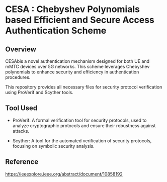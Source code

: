 # CESA : Chebyshev Polynomials based Efficient and Secure Access Authentication Scheme

## Overview
CESAbis a novel authentication mechanism designed for both UE and mMTC devices over 5G networks. This scheme leverages Chebyshev polynomials to enhance security and efficiency in authentication procedures.

This repository provides all necessary files for security protocol verification using ProVerif and Scyther tools. 

## Tool Used

- ProVerif: A formal verification tool for security protocols, used to analyze cryptographic protocols and ensure their robustness against attacks.

- Scyther: A tool for the automated verification of security protocols, focusing on symbolic security analysis.

## Reference
https://ieeexplore.ieee.org/abstract/document/10858192
